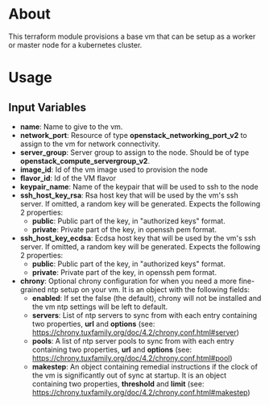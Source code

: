 # About

This terraform module provisions a base vm that can be setup as a worker or master node for a kubernetes cluster.

# Usage

## Input Variables

- **name**: Name to give to the vm.
- **network_port**: Resource of type **openstack_networking_port_v2** to assign to the vm for network connectivity.
- **server_group**: Server group to assign to the node. Should be of type **openstack_compute_servergroup_v2**.
- **image_id**: Id of the vm image used to provision the node
- **flavor_id**: Id of the VM flavor
- **keypair_name**: Name of the keypair that will be used to ssh to the node
- **ssh_host_key_rsa**: Rsa host key that will be used by the vm's ssh server. If omitted, a random key will be generated. Expects the following 2 properties:
  - **public**: Public part of the key, in "authorized keys" format.
  - **private**: Private part of the key, in openssh pem format.
- **ssh_host_key_ecdsa**: Ecdsa host key that will be used by the vm's ssh server. If omitted, a random key will be generated. Expects the following 2 properties:
  - **public**: Public part of the key, in "authorized keys" format.
  - **private**: Private part of the key, in openssh pem format.
- **chrony**: Optional chrony configuration for when you need a more fine-grained ntp setup on your vm. It is an object with the following fields:
  - **enabled**: If set the false (the default), chrony will not be installed and the vm ntp settings will be left to default.
  - **servers**: List of ntp servers to sync from with each entry containing two properties, **url** and **options** (see: https://chrony.tuxfamily.org/doc/4.2/chrony.conf.html#server)
  - **pools**: A list of ntp server pools to sync from with each entry containing two properties, **url** and **options** (see: https://chrony.tuxfamily.org/doc/4.2/chrony.conf.html#pool)
  - **makestep**: An object containing remedial instructions if the clock of the vm is significantly out of sync at startup. It is an object containing two properties, **threshold** and **limit** (see: https://chrony.tuxfamily.org/doc/4.2/chrony.conf.html#makestep)